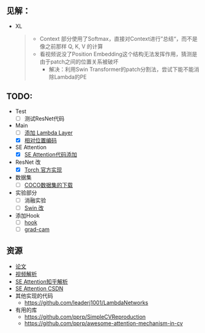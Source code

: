 ## 见解：
- XL
    > - Context 部分使用了Softmax，直接对Context进行”总结“，而不是像之前那样 Q, K, V 的计算 
    > - 看视频说没了Position Embedding这个结构无法发挥作用，猜测是由于patch之间的位置关系被破坏 
    >   - 解决：利用Swin Transformer的patch分割法，尝试下能不能消除Lambda的PE

## TODO:
- Test
    - [ ] 测试ResNet代码
- Main
    - [ ] [添加 Lambda Layer](https://github.com/lucidrains/lambda-networks)
    - [X] [相对位置编码](https://www.programcreek.com/python/?CodeExample=generate+relative+positions+matrix)
- SE Attention
    - [X] [SE Attention代码添加](https://github.com/moskomule/senet.pytorch/blob/master/senet/se_resnet.py)
- ResNet 改
    - [X] [Torch 官方实现](https://pytorch.org/vision/stable/_modules/torchvision/models/resnet.html)

- 数据集
    - [ ] [COCO数据集的下载](https://blog.csdn.net/m0_37644085/article/details/81948396)

- 实验部分
    - [ ] 消融实验
    - [ ] [Swin 改](https://github.com/microsoft/Swin-Transformer)

- 添加Hook
    - [ ] [hook](https://blog.paperspace.com/pytorch-hooks-gradient-clipping-debugging/)
    - [ ] [grad-cam](https://github.com/jacobgil/pytorch-grad-cam)

## 资源
- [论文](https://openreview.net/forum?id=xTJEN-ggl1b)
- [视频解析](https://www.youtube.com/watch?v=3qxJ2WD8p4w&t=668s)
-  [SE Attention知乎解析](https://zhuanlan.zhihu.com/p/102035721)
-  [SE Attention CSDN](https://blog.csdn.net/Evan123mg/article/details/80058077)
- 其他实现的代码
    - https://github.com/leaderj1001/LambdaNetworks
- 有用的库
  - https://github.com/pprp/SimpleCVReproduction
  - https://github.com/pprp/awesome-attention-mechanism-in-cv
